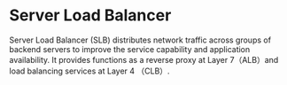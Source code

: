 # Server Load Balancer
Server Load Balancer (SLB) distributes network traffic across groups of backend servers to improve the service capability and application availability. It provides functions as a reverse proxy at Layer 7（ALB）and load balancing services at Layer 4 （CLB）.